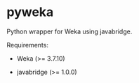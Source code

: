 pyweka
======

Python wrapper for Weka using javabridge.

Requirements:

* Weka (>= 3.7.10)

* javabridge (>= 1.0.0)


